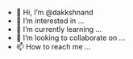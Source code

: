 - 👋 Hi, I’m @dakkshnand
- 👀 I’m interested in ...
- 🌱 I’m currently learning ...
- 💞️ I’m looking to collaborate on ...
- 📫 How to reach me ...

<!---
dakkshnand/dakkshnand is a ✨ special ✨ repository because its `README.md` (this file) appears on your GitHub profile.
You can click the Preview link to take a look at your changes.
--->
